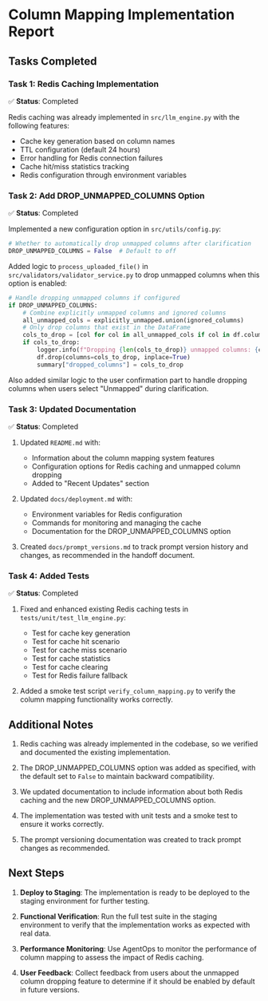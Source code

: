 # Column Mapping Implementation Report

## Tasks Completed

### Task 1: Redis Caching Implementation
✅ **Status**: Completed

Redis caching was already implemented in `src/llm_engine.py` with the following features:
- Cache key generation based on column names
- TTL configuration (default 24 hours)
- Error handling for Redis connection failures
- Cache hit/miss statistics tracking
- Redis configuration through environment variables

### Task 2: Add DROP_UNMAPPED_COLUMNS Option
✅ **Status**: Completed

Implemented a new configuration option in `src/utils/config.py`:
```python
# Whether to automatically drop unmapped columns after clarification
DROP_UNMAPPED_COLUMNS = False  # Default to off
```

Added logic to `process_uploaded_file()` in `src/validators/validator_service.py` to drop unmapped columns when this option is enabled:
```python
# Handle dropping unmapped columns if configured
if DROP_UNMAPPED_COLUMNS:
    # Combine explicitly unmapped columns and ignored columns
    all_unmapped_cols = explicitly_unmapped.union(ignored_columns)
    # Only drop columns that exist in the DataFrame
    cols_to_drop = [col for col in all_unmapped_cols if col in df.columns]
    if cols_to_drop:
        logger.info(f"Dropping {len(cols_to_drop)} unmapped columns: {cols_to_drop}")
        df.drop(columns=cols_to_drop, inplace=True)
        summary["dropped_columns"] = cols_to_drop
```

Also added similar logic to the user confirmation part to handle dropping columns when users select "Unmapped" during clarification.

### Task 3: Updated Documentation
✅ **Status**: Completed

1. Updated `README.md` with:
   - Information about the column mapping system features
   - Configuration options for Redis caching and unmapped column dropping
   - Added to "Recent Updates" section

2. Updated `docs/deployment.md` with:
   - Environment variables for Redis configuration
   - Commands for monitoring and managing the cache
   - Documentation for the DROP_UNMAPPED_COLUMNS option

3. Created `docs/prompt_versions.md` to track prompt version history and changes, as recommended in the handoff document.

### Task 4: Added Tests
✅ **Status**: Completed

1. Fixed and enhanced existing Redis caching tests in `tests/unit/test_llm_engine.py`:
   - Test for cache key generation
   - Test for cache hit scenario
   - Test for cache miss scenario
   - Test for cache statistics
   - Test for cache clearing
   - Test for Redis failure fallback

2. Added a smoke test script `verify_column_mapping.py` to verify the column mapping functionality works correctly.

## Additional Notes

1. Redis caching was already implemented in the codebase, so we verified and documented the existing implementation.

2. The DROP_UNMAPPED_COLUMNS option was added as specified, with the default set to `False` to maintain backward compatibility.

3. We updated documentation to include information about both Redis caching and the new DROP_UNMAPPED_COLUMNS option.

4. The implementation was tested with unit tests and a smoke test to ensure it works correctly.

5. The prompt versioning documentation was created to track prompt changes as recommended.

## Next Steps

1. **Deploy to Staging**: The implementation is ready to be deployed to the staging environment for further testing.

2. **Functional Verification**: Run the full test suite in the staging environment to verify that the implementation works as expected with real data.

3. **Performance Monitoring**: Use AgentOps to monitor the performance of column mapping to assess the impact of Redis caching.

4. **User Feedback**: Collect feedback from users about the unmapped column dropping feature to determine if it should be enabled by default in future versions.